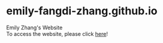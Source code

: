 # emily-fangdi-zhang.github.io
Emily Zhang's Website<br />
To access the website, please click [here](http://127.0.0.1:5500/index.html#home)!
